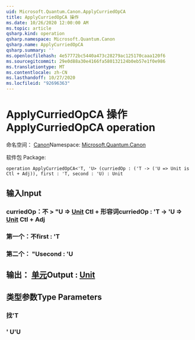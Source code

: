 ```yaml
---
uid: Microsoft.Quantum.Canon.ApplyCurriedOpCA
title: ApplyCurriedOpCA 操作
ms.date: 10/26/2020 12:00:00 AM
ms.topic: article
qsharp.kind: operation
qsharp.namespace: Microsoft.Quantum.Canon
qsharp.name: ApplyCurriedOpCA
qsharp.summary: ''
ms.openlocfilehash: 4e57772bc5440a473c28279ac125170caaa120f6
ms.sourcegitcommit: 29e0d88a30e4166fa580132124b0eb57e1f0e986
ms.translationtype: MT
ms.contentlocale: zh-CN
ms.lasthandoff: 10/27/2020
ms.locfileid: "92696363"
---
```

# <a name="applycurriedopca-operation"></a><span data-ttu-id="d770a-102">ApplyCurriedOpCA 操作</span><span class="sxs-lookup"><span data-stu-id="d770a-102">ApplyCurriedOpCA operation</span></span>

<span data-ttu-id="d770a-103">命名空间： [Canon](xref:Microsoft.Quantum.Canon)</span><span class="sxs-lookup"><span data-stu-id="d770a-103">Namespace: [Microsoft.Quantum.Canon](xref:Microsoft.Quantum.Canon)</span></span>

<span data-ttu-id="d770a-104">软件包 [](https://nuget.org/packages/)</span><span class="sxs-lookup"><span data-stu-id="d770a-104">Package: [](https://nuget.org/packages/)</span></span>




```qsharp
operation ApplyCurriedOpCA<'T, 'U> (curriedOp : ('T -> ('U => Unit is Ctl + Adj)), first : 'T, second : 'U) : Unit
```


## <a name="input"></a><span data-ttu-id="d770a-105">输入</span><span class="sxs-lookup"><span data-stu-id="d770a-105">Input</span></span>

### <a name="curriedop--t---u--unit-ctl--adj"></a><span data-ttu-id="d770a-106">curriedOp：不 > "U => [Unit](xref:microsoft.quantum.lang-ref.unit) Ctl + 形容词</span><span class="sxs-lookup"><span data-stu-id="d770a-106">curriedOp : 'T -> 'U => [Unit](xref:microsoft.quantum.lang-ref.unit) Ctl + Adj</span></span>




### <a name="first--t"></a><span data-ttu-id="d770a-107">第一个：不</span><span class="sxs-lookup"><span data-stu-id="d770a-107">first : 'T</span></span>




### <a name="second--u"></a><span data-ttu-id="d770a-108">第二个： "U</span><span class="sxs-lookup"><span data-stu-id="d770a-108">second : 'U</span></span>





## <a name="output--unit"></a><span data-ttu-id="d770a-109">输出： [单元](xref:microsoft.quantum.lang-ref.unit)</span><span class="sxs-lookup"><span data-stu-id="d770a-109">Output : [Unit](xref:microsoft.quantum.lang-ref.unit)</span></span>



## <a name="type-parameters"></a><span data-ttu-id="d770a-110">类型参数</span><span class="sxs-lookup"><span data-stu-id="d770a-110">Type Parameters</span></span>

### <a name="t"></a><span data-ttu-id="d770a-111">找</span><span class="sxs-lookup"><span data-stu-id="d770a-111">'T</span></span>


### <a name="u"></a><span data-ttu-id="d770a-112">' U</span><span class="sxs-lookup"><span data-stu-id="d770a-112">'U</span></span>

